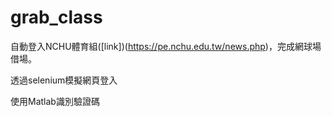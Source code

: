 # grab_class
自動登入NCHU體育組([link])(https://pe.nchu.edu.tw/news.php)，完成網球場借場。

透過selenium模擬網頁登入

使用Matlab識別驗證碼
